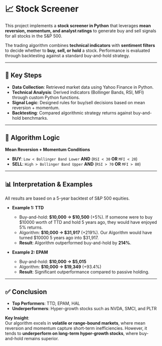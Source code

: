 # 📈 Stock Screener

This project implements a **stock screener in Python** that leverages **mean reversion, momentum, and analyst ratings** to generate buy and sell signals for all stocks in the S&P 500.  

The trading algorithm combines **technical indicators** with **sentiment filters** to decide whether to **buy, sell, or hold** a stock. Performance is evaluated through backtesting against a standard buy-and-hold strategy.

---

## 🔑 Key Steps
- **Data Collection**: Retrieved market data using Yahoo Finance in Python.  
- **Technical Analysis**: Derived indicators (Bollinger Bands, RSI, MFI) through custom Python functions.  
- **Signal Logic**: Designed rules for buy/sell decisions based on mean reversion + momentum.  
- **Backtesting**: Compared algorithmic strategy returns against buy-and-hold benchmarks.  

---

## 🧮 Algorithm Logic

**Mean Reversion + Momentum Conditions**  

- **BUY**: `Low < Bollinger Band Lower` **AND** (`RSI < 30` **OR** `MFI < 20`)  
- **SELL**: `High > Bollinger Band Upper` **AND** (`RSI > 70` **OR** `MFI > 80`)  

---

## 📊 Interpretation & Examples
All results are based on a 5-year backtest of S&P 500 equities.

- **Example 1: TTD**  
  - Buy-and-hold: **$10,000 → $10,500** (+5%). If someone were to buy $10000 worth of TTD and hold 5 years ago, they would have enjoyed 5% returns. 
  - Algorithm: **$10,000 → $31,917** (+219%). Our Algorithm would have turned $10000 5 years ago into $31,917.
  - **Result**: Algorithm outperformed buy-and-hold by **214%**.  

- **Example 2: EPAM**  
  - Buy-and-hold: **$10,000 → $5,015**  
  - Algorithm: **$10,000 → $19,349** (+93.4%)  
  - **Result**: Significant outperformance compared to passive holding.  

---

## ✅ Conclusion

- **Top Performers**: TTD, EPAM, HAL  
- **Underperformers**: Hyper-growth stocks such as NVDA, SMCI, and PLTR  

**Key Insight**:  
Our algorithm excels in **volatile or range-bound markets**, where mean reversion and momentum capture short-term inefficiencies. However, it tends to **underperform on long-term hyper-growth stocks**, where buy-and-hold remains superior.
